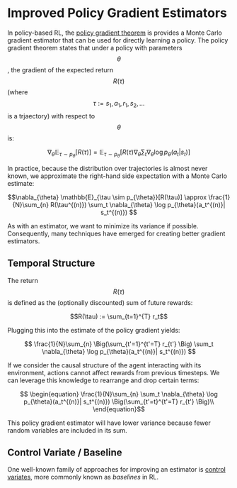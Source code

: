 # Improved Policy Gradient Estimators

In policy-based RL, the [policy gradient theorem](policy_gradient_theorem.md) is
provides a Monte Carlo gradient estimator that can be used for directly learning a policy.
The policy gradient theorem states that under a policy with parameters $$\theta$$, the
gradient of the expected return $$R(\tau)$$ (where $$\tau := s_1, a_1, r_1, s_2, ...$$ is a trjaectory)
with respect to $$\theta$$ is:

$$
\nabla_{\theta} \mathbb{E}_{\tau \sim p_{\theta}}[R(\tau)]
= \mathbb{E}_{\tau \sim p_{\theta}} \Bigg[ R(\tau) \nabla_{\theta}  \sum_t \nabla_{\theta} \log p_{\theta}(a_t | s_t) \Bigg]
$$

In practice, because the distribution over trajectories is almost never known, we approximate the
right-hand side expectation with a Monte Carlo estimate:

$$\nabla_{\theta} \mathbb{E}_{\tau \sim p_{\theta}}[R(\tau)] \approx \frac{1}{N}\sum_{n} R(\tau^{(n)}) \sum_t \nabla_{\theta} \log p_{\theta}(a_t^{(n)}| s_t^{(n)}) $$

As with an estimator, we want to minimize its variance if possible. Consequently, many techniques
have emerged for creating better gradient estimators.

## Temporal Structure

The return $$R(\tau)$$ is defined as the (optionally discounted) sum of future rewards:

$$R(\tau) := \sum_{t=1}^{T} r_t$$

Plugging this into the estimate of the policy gradient yields:

$$ \frac{1}{N}\sum_{n} \Big(\sum_{t'=1}^{t'=T} r_{t'} \Big) \sum_t \nabla_{\theta} \log p_{\theta}(a_t^{(n)}| s_t^{(n)}) $$

If we consider the causal structure of the agent interacting with its environment, actions cannot
affect rewards from previous timesteps. We can leverage this knowledge to rearrange and drop certain
terms:

$$
\begin{equation}
\frac{1}{N}\sum_{n} \sum_t \nabla_{\theta} \log p_{\theta}(a_t^{(n)}| s_t^{(n)}) \Big(\sum_{t'=t}^{t'=T} r_{t'} \Big)\\
\end{equation}$$

This policy gradient estimator will have lower variance because fewer 
random variables are included in its sum.

## Control Variate / Baseline

One well-known family of approaches for improving an estimator is [control variates](../../statistics/variance_reduction.md#control-variates),
more commonly known as _baselines_ in RL.

